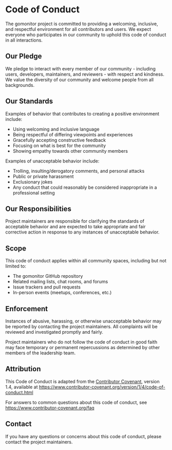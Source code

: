 

# Code of Conduct

The gomonitor project is committed to providing a welcoming, inclusive, and respectful environment for all contributors and users. We expect everyone who participates in our community to uphold this code of conduct in all interactions.

## Our Pledge

We pledge to interact with every member of our community - including users, developers, maintainers, and reviewers - with respect and kindness. We value the diversity of our community and welcome people from all backgrounds.

## Our Standards

Examples of behavior that contributes to creating a positive environment include:

- Using welcoming and inclusive language
- Being respectful of differing viewpoints and experiences
- Gracefully accepting constructive feedback
- Focusing on what is best for the community
- Showing empathy towards other community members

Examples of unacceptable behavior include:

- Trolling, insulting/derogatory comments, and personal attacks
- Public or private harassment
- Exclusionary jokes
- Any conduct that could reasonably be considered inappropriate in a professional setting

## Our Responsibilities

Project maintainers are responsible for clarifying the standards of acceptable behavior and are expected to take appropriate and fair corrective action in response to any instances of unacceptable behavior.

## Scope

This code of conduct applies within all community spaces, including but not limited to:

- The gomonitor GitHub repository
- Related mailing lists, chat rooms, and forums
- Issue trackers and pull requests
- In-person events (meetups, conferences, etc.)

## Enforcement

Instances of abusive, harassing, or otherwise unacceptable behavior may be reported by contacting the project maintainers. All complaints will be reviewed and investigated promptly and fairly.

Project maintainers who do not follow the code of conduct in good faith may face temporary or permanent repercussions as determined by other members of the leadership team.

## Attribution

This Code of Conduct is adapted from the [Contributor Covenant](https://www.contributor-covenant.org/), version 1.4, available at https://www.contributor-covenant.org/version/1/4/code-of-conduct.html

For answers to common questions about this code of conduct, see https://www.contributor-covenant.org/faq

## Contact

If you have any questions or concerns about this code of conduct, please contact the project maintainers.

